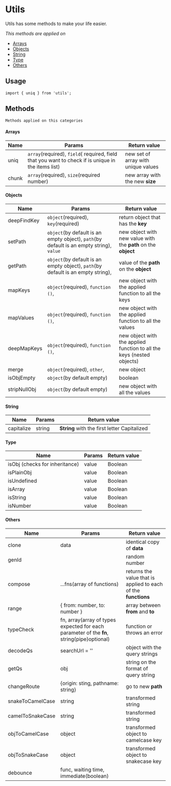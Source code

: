 # Utils

Utils has some methods to make your life easier.

_This methods are applied on_
* [Arrays](#Arrays)
* [Objects](#Objects)
* [String](#String)
* [Type](#Type)
* [Others](#Others)

## Usage

```usage
import { uniq } from 'utils';
```

## Methods

```methods
Methods applied on this categories
```

#### Arrays

| Name  | Params                                                                                             | Return value                        |
| ----- | -------------------------------------------------------------------------------------------------- | ----------------------------------- |
| uniq  | `array`(required), `field`( required, field that you want to check if is unique in the items list) | new set of array with unique values |
| chunk | `array`(required), `size`(required number)                                                         | new array with the new **size**     |

#### Objects

| Name         | Params                                                                                  | Return value                                                          |
| ------------ | --------------------------------------------------------------------------------------- | --------------------------------------------------------------------- |
| deepFindKey  | `object`(required), `key`(required)                                                     | return object that has the **key**                                    |
| setPath      | `object`(by default is an empty object), `path`(by default is an empty string), `value` | new object with new value with the **path** on the **object**         |
| getPath      | `object`(by default is an empty object), `path`(by default is an empty string),         | value of the **path** on the **object**                               |
| mapKeys      | `object`(required), `function ()`,                                                      | new object with the applied function to all the keys                  |
| mapValues    | `object`(required), `function ()`,                                                      | new object with the applied function to all the values                |
| deepMapKeys  | `object`(required), `function ()`,                                                      | new object with the applied function to all the keys (nested objects) |
| merge        | `object`(required), `other`,                                                            | new object                                                            |
| isObjEmpty   | `object`(by default empty)                                                              | boolean                                                               |
| stripNullObj | `object`(by default empty)                                                              | new object with all the values                                        |

#### String

| Name       | Params | Return value                                 |
| ---------- | ------ | -------------------------------------------- |
| capitalize | string | **String** with the first letter Capitalized |

#### Type

| Name                           | Params | Return value |
| ------------------------------ | ------ | ------------ |
| isObj (checks for inheritance) | value  | Boolean      |
| isPlainObj                     | value  | Boolean      |
| isUndefined                    | value  | Boolean      |
| isArray                        | value  | Boolean      |
| isString                       | value  | Boolean      |
| isNumber                       | value  | Boolean      |

#### Others

| Name             | Params                                                                                    | Return value                                                   |
| ---------------- | ----------------------------------------------------------------------------------------- | -------------------------------------------------------------- |
| clone            | data                                                                                      | identical copy of **data**                                     |
| genId            |                                                                                           | random number                                                  |
| compose          | ...fns(array of functions)                                                                | returns the value that is applied to each of the **functions** |
| range            | { from: number, to: number }                                                              | array between **from** and **to**                              |
| typeCheck        | fn, array(array of types expected for each parameter of the **fn**, string(pipe)optional) | function or throws an error                                    |
| decodeQs         | searchUrl = ''                                                                            | object with the query strings                                  |
| getQs            | obj                                                                                       | string on the format of query string                           |
| changeRoute      | {origin: sting, pathname: string}                                                         | go to new **path**                                             |
| snakeToCamelCase | string                                                                                    | transformed string                                             |
| camelToSnakeCase | string                                                                                    | transformed string                                             |
| objToCamelCase   | object                                                                                    | transformed object to camelcase key                            |
| objToSnakeCase   | object                                                                                    | transformed object to snakecase key                            |
| debounce   | func, waiting time, immediate(boolean)                                                                                    |                           |
